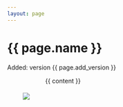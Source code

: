 ```yaml
---
layout: page
---
```


<h1>{{ page.name }}</h1>
<span>Added: version {{ page.add_version }}</span>
<p>
	<img style="margin: 4px; padding: 32px" src="{{ site.baseurl }}/screenshots/{{ page.key }}.png" align="left" hspace="25"/>
	{{ content }}
</p>

